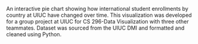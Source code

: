 An interactive pie chart showing how international student enrollments by country at UIUC have changed over time. This visualization was developed for a group project at UIUC for CS 296-Data Visualization with three other teammates. Dataset was sourced from the UIUC DMI and formatted and cleaned using Python.

